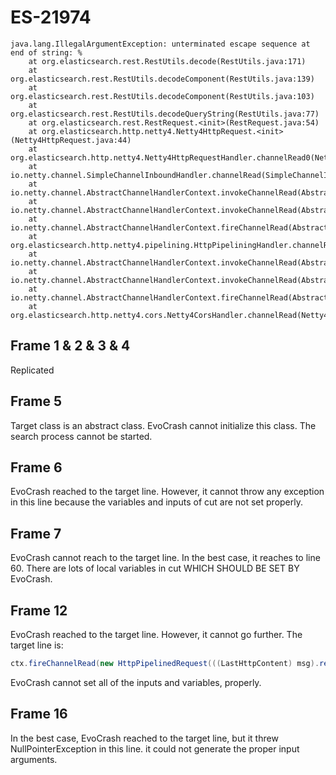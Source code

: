 # ES-21974

```
java.lang.IllegalArgumentException: unterminated escape sequence at end of string: %
    at org.elasticsearch.rest.RestUtils.decode(RestUtils.java:171)
    at org.elasticsearch.rest.RestUtils.decodeComponent(RestUtils.java:139)
    at org.elasticsearch.rest.RestUtils.decodeComponent(RestUtils.java:103)
    at org.elasticsearch.rest.RestUtils.decodeQueryString(RestUtils.java:77)
    at org.elasticsearch.rest.RestRequest.<init>(RestRequest.java:54)
    at org.elasticsearch.http.netty4.Netty4HttpRequest.<init>(Netty4HttpRequest.java:44)
    at org.elasticsearch.http.netty4.Netty4HttpRequestHandler.channelRead0(Netty4HttpRequestHandler.java:67)
    at io.netty.channel.SimpleChannelInboundHandler.channelRead(SimpleChannelInboundHandler.java:105)
    at io.netty.channel.AbstractChannelHandlerContext.invokeChannelRead(AbstractChannelHandlerContext.java:372)
    at io.netty.channel.AbstractChannelHandlerContext.invokeChannelRead(AbstractChannelHandlerContext.java:358)
    at io.netty.channel.AbstractChannelHandlerContext.fireChannelRead(AbstractChannelHandlerContext.java:350)
    at org.elasticsearch.http.netty4.pipelining.HttpPipeliningHandler.channelRead(HttpPipeliningHandler.java:66)
    at io.netty.channel.AbstractChannelHandlerContext.invokeChannelRead(AbstractChannelHandlerContext.java:372)
    at io.netty.channel.AbstractChannelHandlerContext.invokeChannelRead(AbstractChannelHandlerContext.java:358)
    at io.netty.channel.AbstractChannelHandlerContext.fireChannelRead(AbstractChannelHandlerContext.java:350)
    at org.elasticsearch.http.netty4.cors.Netty4CorsHandler.channelRead(Netty4CorsHandler.java:76)
```

## Frame 1 & 2 & 3 & 4
Replicated

## Frame 5
Target class is an abstract class. EvoCrash cannot initialize this class. The search process cannot be started.

## Frame 6
EvoCrash reached to the target line. However, it cannot throw any exception in this line because the variables and inputs of cut are not set properly.

## Frame 7
EvoCrash cannot reach to the target line. In the best case, it reaches to line 60. There are lots of local variables in cut WHICH SHOULD BE SET BY EvoCrash.

## Frame 12
EvoCrash reached to the target line. However, it cannot go further. The target line is:
```java
ctx.fireChannelRead(new HttpPipelinedRequest(((LastHttpContent) msg).retain(), readSequence++));
```
EvoCrash cannot set all of the inputs and variables, properly.

## Frame 16
In the best case, EvoCrash reached to the target line, but it threw NullPointerException in this line. it could not generate the proper input arguments.
